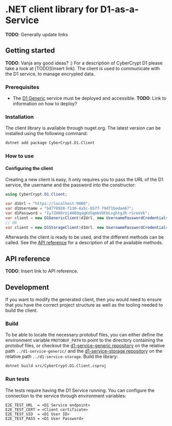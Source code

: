 # .NET client library for D1-as-a-Service

**TODO**: Generally update links

## Getting started

**TODO**: Vanja any good ideas? :)
For a description of CyberCrypt D1 please take a look at [TODO](insert link).
The client is used to communicate with the D1 service, to manage encrypted data.

### Prerequisites

- The [D1 Generic](https://github.com/cybercryptio/d1-service-generic) service must be deployed and accessible. **TODO**: Link to information on how to deploy?

### Installation

The client library is available through nuget.org. The latest version can be installed using the following command:

```bash
dotnet add package CyberCrypt.D1.Client
```

### How to use

#### Configuring the client

Creating a new client is easy, it only requires you to pass the URL of the D1 service, the username and the password into the constructor:

```csharp
using CyberCrypt.D1.Client;

var d1Url = "https://localhost:9000";
var d1Username = "bd778920-f130-4a5c-b577-79d71bedae67";
var d1Password = "Iy7ZH89rUj4H8dqagKUSqmkVOFULxghtgJR-rSreeVk";
var client = new D1GenericClient(d1Url, new UsernamePasswordCredentials(d1Username, d1Password));
// OR
var client = new D1StorageClient(d1Url, new UsernamePasswordCredentials(d1Username, d1Password));
```

Afterwards the client is ready to be used, and the different methods can be called. See the [API reference](#api-reference) for a description of all the available methods.

## API reference

**TODO**: Insert link to API reference.

## Development

If you want to modify the generated client, then you would need to ensure that you have the correct project structure as well as the tooling needed to build the client.

### Build

To be able to locate the necessary protobuf files, you can either define the environment variable `PROTOBUF_PATH` to point to the directory containing the protobuf files, or checkout the [d1-service-generic repository](https://github.com/cybercryptio/d1-service-generic) on the relative path `../d1-service-generic/` and the [d1-service-storage repository](https://github.com/cybercryptio/d1-service-storage) on the relative path `../d1-service-storage`.
Build the library:

```bash
dotnet build src/CyberCrypt.D1.Client.csproj
```

### Run tests

The tests require having the D1 Service running. You can configure the connection to the service through environment variables:

```text
E2E_TEST_URL  = <D1 Service endpoint>
E2E_TEST_CERT = <Client certificate>
E2E_TEST_UID  = <D1 User ID>
E2E_TEST_PASS = <D1 User Password>
```
